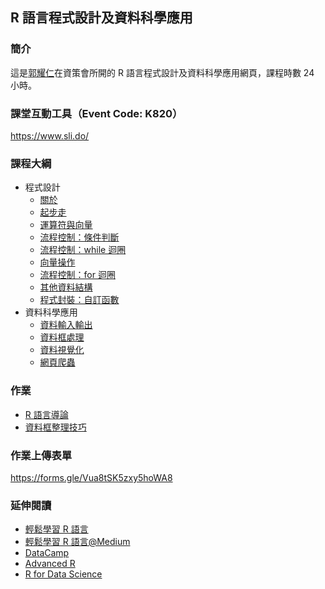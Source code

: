 ## R 語言程式設計及資料科學應用

### 簡介

這是[郭耀仁](https://www.facebook.com/yaojen.kuo.1)在資策會所開的 R 語言程式設計及資料科學應用網頁，課程時數 24 小時。

### 課堂互動工具（Event Code: K820）

<https://www.sli.do/>

### 課程大綱

- 程式設計
    - [關於](https://yaojenkuo.io/r4ds/00-about.slides.html)
    - [起步走](https://yaojenkuo.io/r4ds/01-getting-started.slides.html)
    - [運算符與向量](https://yaojenkuo.io/r4ds/02-operators-and-basic-vector-types.slides.html)
    - [流程控制：條件判斷](https://yaojenkuo.io/r4ds/03-control-flow-conditionals.slides.html)
    - [流程控制：while 迴圈](https://yaojenkuo.io/r4ds/04-control-flow-while.slides.html)
    - [向量操作](https://yaojenkuo.io/r4ds/05-vector-manipulation.slides.html)
    - [流程控制：for 迴圈](https://yaojenkuo.io/r4ds/06-control-flow-for.slides.html)
    - [其他資料結構](https://yaojenkuo.io/r4ds/07-other-data-structures.slides.html)
    - [程式封裝：自訂函數](https://yaojenkuo.io/r4ds/08-functions.slides.html)
- 資料科學應用
    - [資料輸入輸出](https://yaojenkuo.io/r4ds/09-data-io.slides.html)
    - [資料框處理](https://yaojenkuo.io/r4ds/10-dataframe-manipulation.slides.html)
    - [資料視覺化](https://yaojenkuo.io/r4ds/11-data-visualization.slides.html)
    - [網頁爬蟲](https://yaojenkuo.io/r4ds/12-web-scraping.slides.html)

### 作業

- [R 語言導論](https://www.datacamp.com/community/open-courses/r-%E8%AA%9E%E8%A8%80%E5%B0%8E%E8%AB%96?tap_a=5644-dce66f&tap_s=194899-1fb421)
- [資料框整理技巧](https://www.datacamp.com/community/open-courses/%E8%B3%87%E6%96%99%E6%A1%86%E6%95%B4%E7%90%86%E6%8A%80%E5%B7%A7?tap_a=5644-dce66f&tap_s=194899-1fb421)


### 作業上傳表單

<https://forms.gle/Vua8tSK5zxy5hoWA8>

<!---

### 上傳結果

[BDSE10](https://docs.google.com/spreadsheets/d/1SpeXy5qnUvu8rBNKsNRexZvIxFK1fhb5TxguqRIygNQ/edit?usp=sharing)

--->

### 延伸閱讀

- [輕鬆學習 R 語言](https://www.datainpoint.com/r-essentials/)
- [輕鬆學習 R 語言@Medium](https://medium.com/datainpoint/r-essentials/home)
- [DataCamp](https://www.datacamp.com/courses/tech:python?tap_a=5644-dce66f&tap_s=194899-1fb421)
- [Advanced R](https://adv-r.hadley.nz/)
- [R for Data Science](https://r4ds.had.co.nz/)